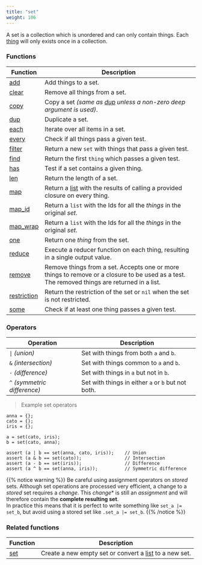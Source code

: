 ```yaml
---
title: "set"
weight: 106
---
```


A set is a collection which is unordered and can only contain things.
Each [thing](../thing) will only exists once in a collection.

### Functions

Function | Description
------ | -----------
[add](./add) | Add things to a set.
[clear](./clear) | Remove all things from a set.
[copy](./copy) | Copy a set *(same as [dup](./dup) unless a non-zero deep argument is used)*.
[dup](./dup) | Duplicate a set.
[each](./each) | Iterate over all items in a set.
[every](./every) | Check if all things pass a given test.
[filter](./filter) | Return a new `set` with things that pass a given test.
[find](./find) | Return the first `thing` which passes a given test.
[has](./has) | Test if a set contains a given thing.
[len](./len) | Return the length of a set.
[map](./map) | Return a [list](../list) with the results of calling a provided closure on every thing.
[map_id](./map_id) | Return a `list` with the Ids for all the *things* in the original *set*.
[map_wrap](./map_wrap) | Return a `list` with the Ids for all the *things* in the original *set*.
[one](./one) | Return one _thing_ from the set.
[reduce](./reduce) | Execute a reducer function on each thing, resulting in a single output value.
[remove](./remove) | Remove things from a set. Accepts one or more things to remove or a closure to be used as a test. The removed things are returned in a list.
[restriction](./restriction) | Return the restriction of the set or `nil` when the set is not restricted.
[some](./some) | Check if at least one thing passes a given test.

### Operators

Operation | Description
--------- | -----------
`\|` *(union)* | Set with things from both `a` and `b`.
`&` *(intersection)* | Set with things common to `a` and `b`.
`-` *(difference)* | Set with things in `a` but not in `b`.
`^` *(symmetric difference)* | Set with things in either `a` or `b` but not both.

> Example set operators

```thingsdb,should_pass
anna = {};
cato = {};
iris = {};

a = set(cato, iris);
b = set(cato, anna);

assert (a | b == set(anna, cato, iris));    // Union
assert (a & b == set(cato));                // Intersection
assert (a - b == set(iris));                // Difference
assert (a ^ b == set(anna, iris));          // Symmetric difference
```

{{% notice warning %}}
Be careful using assignment operators on *stored* sets. Although set operations are processed very efficient, a change to a *stored* set requires a *change*. This *change** is still an *assignment* and
will therefore contain the **complete resulting set**. \
In practice this means that it is perfect to write something like `set_a |= set_b`, but avoid using a stored set like `.set_a |= set_b`.
{{% /notice %}}

### Related functions

Function | Description
------ | -----------
[set](../../collection-api/set) | Create a new empty set or convert a [list](../list) to a new set.
